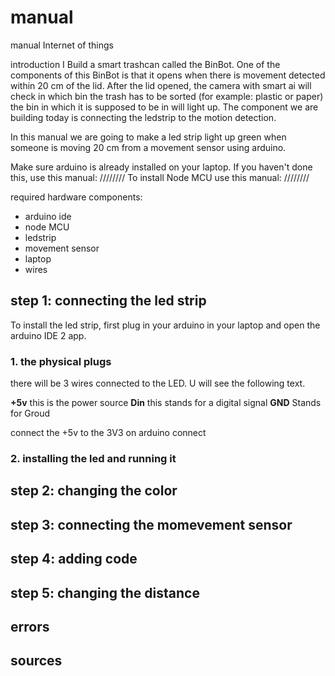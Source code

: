 # manual
manual Internet of things

introduction
I Build a smart trashcan called the BinBot. One of the components of this BinBot is that it opens when there is movement detected within 20 cm of the lid.
After the lid opened, the camera with smart ai will check in which bin the trash has to be sorted (for example: plastic or paper) the bin in which it is supposed to be in will light up. The component we are building today is connecting the ledstrip to the motion detection.

In this manual we are going to make a led strip light up green when someone is moving 20 cm from a movement sensor using arduino.

Make sure arduino is already installed on your laptop.
If you haven't done this, use this manual: ////////
To install Node MCU use this manual: ////////

required hardware components:
- arduino ide
- node MCU
- ledstrip
- movement sensor
- laptop
- wires

## step 1: connecting the led strip
To install the led strip, first plug in your arduino in your laptop and open the arduino IDE 2 app. 

### 1. the physical plugs
there will be 3 wires connected to the LED. U will see the following text.

**+5v** this is the power source
**Din** this stands for a digital signal
**GND** Stands for Groud

connect the +5v to the 3V3 on arduino
connect

### 2. installing the led and running it
   
## step 2: changing the color
## step 3: connecting the momevement sensor
## step 4: adding code
## step 5: changing the distance
## errors
## sources






